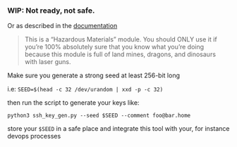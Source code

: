 ### WIP: Not ready, not safe. 


Or as described in the [documentation](https://cryptography.io/en/latest/hazmat/primitives/asymmetric/ec/)


> This is a “Hazardous Materials” module. You should ONLY use it if you’re 100% absolutely sure 
> that you know what you’re doing because this module is full of land mines, dragons, 
> and dinosaurs with laser guns.

Make sure you generate a strong seed at least 256-bit long

i.e: `SEED=$(head -c 32 /dev/urandom | xxd -p -c 32)`

then run the script to generate your keys like:

`python3 ssh_key_gen.py --seed $SEED --comment foo@bar.home`

store your `$SEED` in a safe place and integrate this tool with your, for instance devops processes
